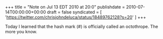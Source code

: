 +++
title = "Note on Jul 13 EDT 2010 at 20:0"
publishdate = 2010-07-14T00:00:00+00:00
draft = false
syndicated = [ 'https://twitter.com/chrisjohndeluca/status/18489762128?s=20' ]
+++

Today I learned that the hash mark (#) is officially called an octothrope. The more you know.
